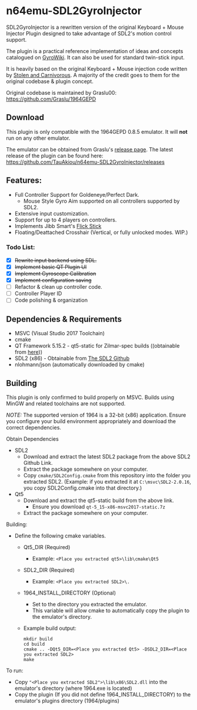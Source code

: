 # n64emu-SDL2GyroInjector

SDL2GyroInjector is a rewritten version of the original Keyboard + Mouse Injector Plugin designed to take advantage of SDL2's motion control support.

The plugin is a practical reference implementation of ideas and concepts catalogued on [GyroWiki](http://gyrowiki.jibbsmart.com/). It can also be used for standard twin-stick input.

It is heavily based on the original Keyboard + Mouse injection code written by [Stolen and Carnivorous](http://www.shootersforever.com/forums_message_boards/viewtopic.php?t=7045). A majority of the credit goes to them for the original codebase & plugin concept.

Original codebase is maintained by Graslu00: https://github.com/Graslu/1964GEPD

## Download

This plugin is only compatible with the 1964GEPD 0.8.5 emulator. It will **not** run on any other emulator. 

The emulator can be obtained from Graslu's [release page](https://github.com/Graslu/1964GEPD/releases/tag/latest).
The latest release of the plugin can be found here: https://github.com/TauAkiou/n64emu-SDL2GyroInjector/releases

## Features:
* Full Controller Support for Goldeneye/Perfect Dark.
  * Mouse Style Gyro Aim supported on all controllers supported by SDL2.
* Extensive input customization.
* Support for up to 4 players on controllers.
* Implements Jibb Smart's [Flick Stick](http://gyrowiki.jibbsmart.com/blog:good-gyro-controls-part-2:the-flick-stick)
* Floating/Deattached Crosshair (Vertical, or fully unlocked modes. WIP.)

### Todo List:
- [x] ~~Rewrite input backend using SDL.~~
- [x] ~~Implement basic QT Plugin UI~~
- [x] ~~Implement Gyroscope Calibration~~
- [X] ~~Implement configuration saving~~
- [ ] Refactor & clean up controller code.
- [ ] Controller Player ID
- [ ] Code polishing & organization

## Dependencies & Requirements
- MSVC (Visual Studio 2017 Toolchain)
- cmake
- QT Framework 5.15.2 - qt5-static for Zilmar-spec builds ((obtainable from [here](https://github.com/gonetz/GLideN64/releases/tag/qt_build)))
- SDL2 (x86) - Obtainable from [The SDL2 Github](https://github.com/libsdl-org/SDL/releases)
- nlohmann/json (automatically downloaded by cmake)

## Building
This plugin is only confirmed to build properly on MSVC. Builds using MinGW and related toolchains are not supported.

*NOTE:* The supported version of 1964 is a 32-bit (x86) application. Ensure you configure your build environment appropriately and download the correct dependencies.

Obtain Dependencies
  * SDL2
    * Download and extract the latest SDL2 package from the above SDL2 Github Link.
    * Extract the package somewhere on your computer.
    * Copy ```cmake/SDL2Config.cmake``` from this repository into the folder you extracted SDL2. (Example: if you extracted it at ```C:\msvc\SDL2-2.0.16```, you copy SDL2Config.cmake into that directory.)
  * Qt5
    * Download and extract the qt5-static build from the above link.
      * Ensure you download ```qt-5_15-x86-msvc2017-static.7z```
    * Extract the package somewhere on your computer.

Building:

* Define the following cmake variables.
  * Qt5_DIR (Required)
    * Example: ```<Place you extracted qt5>\lib\cmake\Qt5```
  * SDL2_DIR (Required)
    * Example: ```<Place you extracted SDL2>\.```
  * 1964_INSTALL_DIRECTORY (Optional)
    * Set to the directory you extracted the emulator.
    * This variable will allow cmake to automatically copy the plugin to the emulator's directory.

  * Example build output:
    ```
    mkdir build
    cd build
    cmake .. -DQt5_DIR=<Place you extracted Qt5> -DSDL2_DIR=<Place you extracted SDL2>
    make
    ```
    
To run:
  * Copy ```"<Place you extracted SDL2">\lib\x86\SDL2.dll``` into the emulator's directory (where 1964.exe is located)
  * Copy the plugin (If you did not define 1964_INSTALL_DIRECTORY) to the emulator's plugins directory (1964/plugins)
